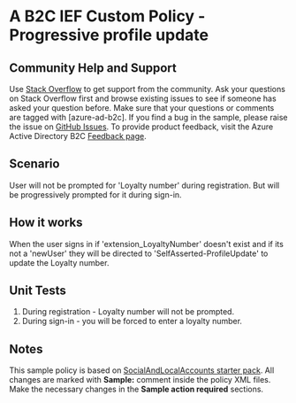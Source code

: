 # A B2C IEF Custom Policy - Progressive profile update

## Community Help and Support
Use [Stack Overflow](https://stackoverflow.com/questions/tagged/azure-ad-b2c) to get support from the community. Ask your questions on Stack Overflow first and browse existing issues to see if someone has asked your question before. Make sure that your questions or comments are tagged with [azure-ad-b2c].
If you find a bug in the sample, please raise the issue on [GitHub Issues](https://github.com/azure-ad-b2c/samples/issues).
To provide product feedback, visit the Azure Active Directory B2C [Feedback page](https://feedback.azure.com/forums/169401-azure-active-directory?category_id=160596).

## Scenario
User will not be prompted for 'Loyalty number' during registration. But will be progressively prompted for it during sign-in.

## How it works

When the user signs in if 'extension_LoyaltyNumber' doesn't exist and if its not a 'newUser' they will be directed to 'SelfAsserted-ProfileUpdate' to update the Loyalty number.

## Unit Tests
1. During registration - Loyalty number will not be prompted.
2. During sign-in - you will be forced to enter a loyalty number. 

## Notes
This sample policy is based on [SocialAndLocalAccounts starter pack](https://github.com/Azure-Samples/active-directory-b2c-custom-policy-starterpack/tree/master/SocialAndLocalAccounts). All changes are marked with **Sample:** comment inside the policy XML files. Make the necessary changes in the **Sample action required** sections.
